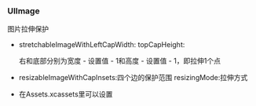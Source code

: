 ### UIImage

图片拉伸保护

- stretchableImageWithLeftCapWidth: topCapHeight:

  右和底部分别为宽度 - 设置值 - 1和高度 - 设置值 - 1，即拉伸1个点

- resizableImageWithCapInsets:四个边的保护范围 resizingMode:拉伸方式

- 在Assets.xcassets里可以设置